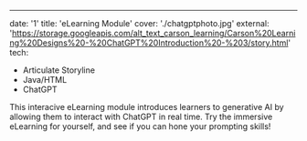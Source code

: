 ---

date: '1'
title: 'eLearning Module'
cover: './chatgptphoto.jpg'
external: 'https://storage.googleapis.com/alt_text_carson_learning/Carson%20Learning%20Designs%20-%20ChatGPT%20Introduction%20-%203/story.html'
tech:

- Articulate Storyline
- Java/HTML
- ChatGPT

This interacive eLearning module introduces learners to generative AI by allowing them to interact with ChatGPT in real time. Try the immersive eLearning for yourself, and see if you can hone your prompting skills!
